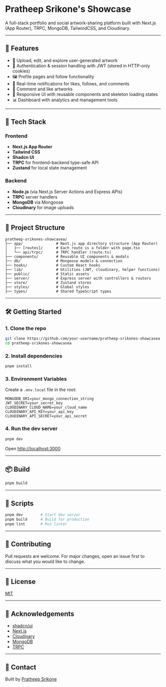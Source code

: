 # Pratheep Srikone's Showcase

A full-stack portfolio and social artwork-sharing platform built with Next.js (App Router), TRPC, MongoDB, TailwindCSS, and Cloudinary.

---

## 🌟 Features

* 🎨 Upload, edit, and explore user-generated artwork
* 👤 Authentication & session handling with JWT (stored in HTTP-only cookies)
* 🖼️ Profile pages and follow functionality
* 🔔 Real-time notifications for likes, follows, and comments
* 💬 Comment and like artworks
* 🧠 Responsive UI with reusable components and skeleton loading states
* 📊 Dashboard with analytics and management tools

---

## 🧾 Tech Stack

### Frontend

* **Next.js App Router**
* **Tailwind CSS**
* **Shadcn UI**
* **TRPC** for frontend-backend type-safe API
* **Zustand** for local state management

### Backend

* **Node.js** (via Next.js Server Actions and Express APIs)
* **TRPC** server handlers
* **MongoDB** via Mongoose
* **Cloudinary** for image uploads

---

## 📁 Project Structure

```
pratheep-srikones-showcasea/
├── app/               # Next.js app directory structure (App Router)
│   ├── [routes]/      # Each route is a folder with page.tsx
│   └── api/trpc/      # TRPC handler (route.ts)
├── components/        # Reusable UI components & modals
├── db/                # Mongoose models & connection
├── hooks/             # Custom React hooks
├── lib/               # Utilities (JWT, cloudinary, helper functions)
├── public/            # Static assets
├── server/            # Express server with controllers & routers
├── store/             # Zustand stores
├── styles/            # Global styles
├── types/             # Shared TypeScript types
```

---

## 🛠️ Getting Started

### 1. Clone the repo

```bash
git clone https://github.com/your-username/pratheep-srikones-showcasea.git
cd pratheep-srikones-showcasea
```

### 2. Install dependencies

```bash
pnpm install
```

### 3. Environment Variables

Create a `.env.local` file in the root:

```env
MONGODB_URI=your_mongo_connection_string
JWT_SECRET=your_secret_key
CLOUDINARY_CLOUD_NAME=your_cloud_name
CLOUDINARY_API_KEY=your_api_key
CLOUDINARY_API_SECRET=your_api_secret
```

### 4. Run the dev server

```bash
pnpm dev
```

Open [http://localhost:3000](http://localhost:3000)

---

## 📦 Build

```bash
pnpm build
```

---

## 📌 Scripts

```bash
pnpm dev        # Start dev server
pnpm build      # Build for production
pnpm lint       # Run linter
```

---

## 📣 Contributing

Pull requests are welcome. For major changes, open an issue first to discuss what you would like to change.

---

## 📝 License

[MIT](LICENSE)

---

## 🙏 Acknowledgements

* [shadcn/ui](https://ui.shadcn.com/)
* [Next.js](https://nextjs.org/)
* [Cloudinary](https://cloudinary.com/)
* [MongoDB](https://mongodb.com/)
* [TRPC](https://trpc.io/)

---

## 📧 Contact

Built by [Pratheep Srikone](mailto:your-email@example.com)
